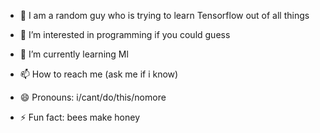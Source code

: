 - 👋 I am a random guy who is trying to learn Tensorflow out of all things
- 👀 I’m interested in programming if you could guess
- 🌱 I’m currently learning Ml
  
- 📫 How to reach me (ask me if i know)
- 😄 Pronouns: i/cant/do/this/nomore
- ⚡ Fun fact: bees make honey

<!---
KokoDot/KokoDot is a ✨ special ✨ repository because its `README.md` (this file) appears on your GitHub profile.
You can click the Preview link to take a look at your changes.
--->
